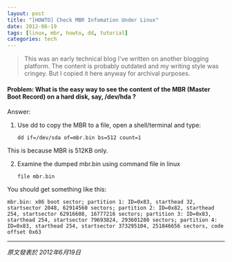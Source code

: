 ```yaml
---
layout: post
title: "[HOWTO] Check MBR Infomation Under Linux"
date: 2012-06-19
tags: [linux, mbr, howto, dd, tutorial]
categories: tech
---
```


> This was an early technical blog I've written on another blogging platform. The content is probably outdated and my writing style was cringey. But I copied it here anyway for archival purposes.

#### Problem: What is the easy way to see the content of the MBR (Master Boot Record) on a hard disk, say, /dev/hda ?

Answer:



1. Use dd to copy the MBR to a file, open a shell/terminal and type:

   `dd if=/dev/sda of=mbr.bin bs=512 count=1`

This is because MBR is 512KB only.

2. Examine the dumped mbr.bin using command file in linux

   `file mbr.bin`

You should get something like this:

```
mbr.bin: x86 boot sector; partition 1: ID=0x83, starthead 32, startsector 2048, 62914560 sectors; partition 2: ID=0x82, starthead 254, startsector 62916608, 16777216 sectors; partition 3: ID=0x83, starthead 254, startsector 79693824, 293601280 sectors; partition 4: ID=0x83, starthead 254, startsector 373295104, 251846656 sectors, code offset 0x63
```

---

*原文發表於 2012年6月19日*
